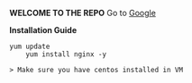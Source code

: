 **WELCOME TO THE REPO**
Go to [Google](https://google.com)

**Installation Guide** 

    yum update
        yum install nginx -y

	> Make sure you have centos installed in VM

